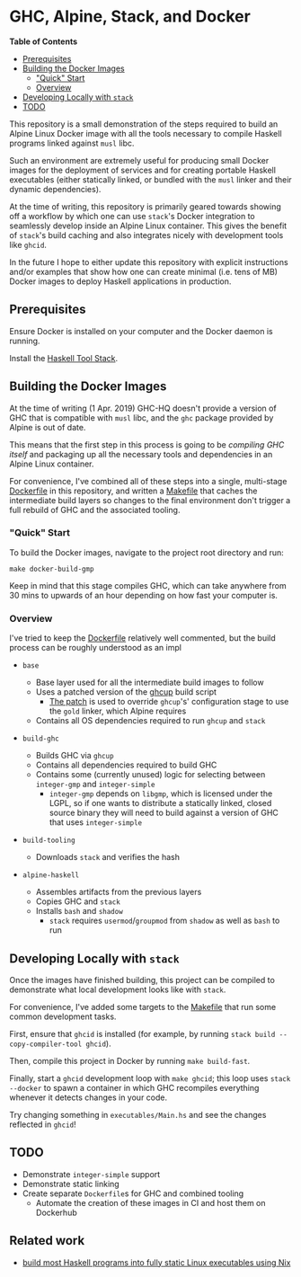 # GHC, Alpine, Stack, and Docker

<!-- markdown-toc start - Don't edit this section. Run M-x markdown-toc-refresh-toc -->
**Table of Contents**

- [Prerequisites](#prerequisites)
- [Building the Docker Images](#building-the-docker-images)
    - ["Quick" Start](#quick-start)
    - [Overview](#overview)
- [Developing Locally with `stack`](#developing-locally-with-stack)
- [TODO](#todo)

<!-- markdown-toc end -->

This repository is a small demonstration of the steps required to build an 
Alpine Linux Docker image with all the tools necessary to compile Haskell
programs linked against `musl` libc.

Such an environment are extremely useful for producing small Docker images for
the deployment of services and for creating portable Haskell executables (either
statically linked, or bundled with the `musl` linker and their dynamic 
dependencies).

At the time of writing, this repository is primarily geared towards showing off
a workflow by which one can use `stack`'s Docker integration to seamlessly 
develop inside an Alpine Linux container. This gives the benefit of `stack`'s
build caching and also integrates nicely with development tools like `ghcid`.

In the future I hope to either update this repository with explicit instructions
and/or examples that show how one can create minimal (i.e. tens of MB) 
Docker images to deploy Haskell applications in production.

## Prerequisites

Ensure Docker is installed on your computer and the Docker daemon is running.

Install the [Haskell Tool Stack](https://docs.haskellstack.org/en/stable/README/).

## Building the Docker Images

At the time of writing (1 Apr. 2019) GHC-HQ doesn't provide a version of GHC 
that is compatible with `musl` libc, and the `ghc` package provided by Alpine
is out of date. 

This means that the first step in this process is going to be _compiling GHC
itself_ and packaging up all the necessary tools and dependencies in an Alpine 
Linux container.

For convenience, I've combined all of these steps into a single, multi-stage
[Dockerfile](Dockerfile) in this repository, and written a [Makefile](Makefile)
that caches the intermediate build layers so changes to the final environment
don't trigger a full rebuild of GHC and the associated tooling.

### "Quick" Start

To build the Docker images, navigate to the project root directory and run:

    make docker-build-gmp

Keep in mind that this stage compiles GHC, which can take anywhere from 30 mins
to upwards of an hour depending on how fast your computer is.

### Overview

I've tried to keep the [Dockerfile](Dockerfile) relatively well commented, but
the build process can be roughly understood as an impl

- `base`
  - Base layer used for all the intermediate build images to follow
  - Uses a patched version of the [ghcup](https://github.com/haskell/ghcup/)
  build script
    - [The patch](docker/ghcup.diff) is used to override `ghcup`'s' 
    configuration stage to use the `gold` linker, which Alpine requires
  - Contains all OS dependencies required to run `ghcup` and `stack`

- `build-ghc`
  - Builds GHC via `ghcup`
  - Contains all dependencies required to build GHC
  - Contains some (currently unused) logic for selecting between `integer-gmp`
  and `integer-simple`
    - `integer-gmp` depends on `libgmp`, which is licensed under the LGPL, so
    if one wants to distribute a statically linked, closed source binary they
    will need to build against a version of GHC that uses `integer-simple`

- `build-tooling`
  - Downloads `stack` and verifies the hash

- `alpine-haskell`
  - Assembles artifacts from the previous layers
  - Copies GHC and `stack`
  - Installs `bash` and `shadow`
    - `stack` requires `usermod`/`groupmod` from `shadow` as well as `bash` to
    run
    
## Developing Locally with `stack`

Once the images have finished building, this project can be compiled to 
demonstrate what local development looks like with `stack`.

For convenience, I've added some targets to the [Makefile](Makefile) that run
some common development tasks.

First, ensure that `ghcid` is installed (for example, by running 
`stack build --copy-compiler-tool ghcid`).

Then, compile this project in Docker by running `make build-fast`.

Finally, start a `ghcid` development loop with `make ghcid`; this loop uses
`stack --docker` to spawn a container in which GHC recompiles everything 
whenever it detects changes in your code.

Try changing something in `executables/Main.hs` and see the changes reflected in
`ghcid`!

## TODO

- Demonstrate `integer-simple` support
- Demonstrate static linking
- Create separate `Dockerfile`s for GHC and combined tooling
  - Automate the creation of these images in CI and host them on Dockerhub

## Related work

- [build most Haskell programs into fully static Linux executables using Nix](https://github.com/nh2/static-haskell-nix)
